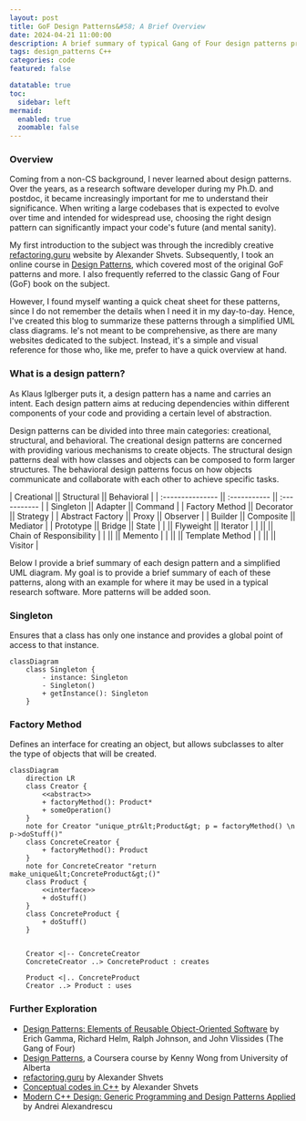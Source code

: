 ```yaml
---
layout: post
title: GoF Design Patterns&#58; A Brief Overview
date: 2024-04-21 11:00:00
description: A brief summary of typical Gang of Four design patterns presented through UML class diagrams.
tags: design_patterns C++
categories: code
featured: false

datatable: true
toc:
  sidebar: left
mermaid:
  enabled: true
  zoomable: false
---
```


### Overview

Coming from a non-CS background, I never learned about design patterns.
Over the years, as a research software developer during my Ph.D. and postdoc, it became increasingly important for me to understand their significance.
When writing a large codebases that is expected to evolve over time and intended for widespread use, choosing the right design pattern can significantly impact your code's future (and mental sanity).

My first introduction to the subject was through the incredibly creative [refactoring.guru](https://refactoring.guru/design-patterns/singleton) website by Alexander Shvets.
Subsequently, I took an online course in [Design Patterns](https://www.coursera.org/learn/design-patterns), which covered most of the original GoF patterns and more.
I also frequently referred to the classic Gang of Four (GoF) book on the subject.

However, I found myself wanting a quick cheat sheet for these patterns, since I do not remember the details when I need it in my day-to-day.
Hence, I've created this blog to summarize these patterns through a simplified UML class diagrams.
Ie's not meant to be comprehensive, as there are many websites dedicated to the subject.
Instead, it's a simple and visual reference for those who, like me, prefer to have a quick overview at hand.

### What is a design pattern?

As Klaus Iglberger puts it, a design pattern has a name and carries an intent. Each design pattern aims at reducing dependencies within different components of your code and providing a certain level of abstraction.

Design patterns can be divided into three main categories: creational, structural, and behavioral.
The creational design patterns are concerned with providing various mechanisms to create objects. The structural design patterns deal with how classes and objects can be composed to form larger structures.
The behavioral design patterns focus on how objects communicate and collaborate with each other to achieve specific tasks.

| Creational || Structural || Behavioral |
| :--------------- || :----------- || :----------- |
| Singleton || Adapter || Command |
| Factory Method || Decorator || Strategy |
| Abstract Factory || Proxy || Observer |
| Builder || Composite || Mediator |
| Prototype || Bridge || State |
| || Flyweight || Iterator |
| || || Chain of Responsibility |
| || || Memento |
| || || Template Method |
| || || Visitor |

Below I provide a brief summary of each design pattern and a simplified UML diagram.
My goal is to provide a brief summary of each of these patterns, along with an example for where it may be used in a typical research software.
More patterns will be added soon.

### Singleton

Ensures that a class has only one instance and provides a global point of access to that instance.

```mermaid
classDiagram
    class Singleton {
        - instance: Singleton
        - Singleton()
        + getInstance(): Singleton
    }
```

### Factory Method

Defines an interface for creating an object, but allows subclasses to alter the type of objects that will be created.

```mermaid
classDiagram
    direction LR
    class Creator {
        <<abstract>>
        + factoryMethod(): Product*
        + someOperation()
    }
    note for Creator "unique_ptr&lt;Product&gt; p = factoryMethod() \n p->doStuff()"
    class ConcreteCreator {
        + factoryMethod(): Product
    }
    note for ConcreteCreator "return make_unique&lt;ConcreteProduct&gt;()"
    class Product {
        <<interface>>
        + doStuff()
    }
    class ConcreteProduct {
        + doStuff()
    }


    Creator <|-- ConcreteCreator
    ConcreteCreator ..> ConcreteProduct : creates

    Product <|.. ConcreteProduct
    Creator ..> Product : uses
```

### Further Exploration

- [Design Patterns: Elements of Reusable Object-Oriented Software](https://www.amazon.com/Design-Patterns-Elements-Reusable-Object-Oriented/dp/0201633612) by Erich Gamma, Richard Helm, Ralph Johnson, and John Vlissides (The Gang of Four)
- [Design Patterns](https://www.coursera.org/learn/design-patterns), a Coursera course by Kenny Wong from University of Alberta
- [refactoring.guru](https://refactoring.guru/design-patterns/singleton) by Alexander Shvets
- [Conceptual codes in C++](https://github.com/saurabh-s-sawant/design-patterns-cpp) by Alexander Shvets
- [Modern C++ Design: Generic Programming and Design Patterns Applied](https://www.amazon.com/Modern-Design-Generic-Programming-Patterns/dp/0201704315/ref=sr_1_1?crid=II9HPHVRNCDI&dib=eyJ2IjoiMSJ9.rZZG5wYKG8cmgNTbJT-J_sjM5CjdZwnvPR7QXmIo9qv_tFcUGikpBKyK261t9ORhdc0Y0pEKezME-i3xNdYQ7K3Pew1T4laTHxuvQskEqvk.aCGps9PShRpb79yLj7H1U2YLYRt56x-xYp1T2jsBcu0&dib_tag=se&keywords=Modern+C%2B%2B+Design%3A+Generic+Programming+and+Design+Patterns+Applied&qid=1713731193&s=books&sprefix=%2Cstripbooks%2C495&sr=1-1) by Andrei Alexandrescu

<!--
### Abstract Factory
Provides an interface for creating families of related or dependent objects without specifying their concrete classes.
```mermaid
classDiagram
    class AbstractFactory {
        + createProductA(): AbstractProductA
        + createProductB(): AbstractProductB
    }
    class ConcreteFactory1 {
        + createProductA(): AbstractProductA
        + createProductB(): AbstractProductB
    }
    class ConcreteFactory2 {
        + createProductA(): AbstractProductA
        + createProductB(): AbstractProductB
    }
    class AbstractProductA
    class ConcreteProductA1
    class ConcreteProductA2
    class AbstractProductB
    class ConcreteProductB1
    class ConcreteProductB2

    AbstractFactory <|-- ConcreteFactory1
    AbstractFactory <|-- ConcreteFactory2
    AbstractFactory <|-- AbstractProductA
    AbstractFactory <|-- AbstractProductB
    AbstractProductA <|-- ConcreteProductA1
    AbstractProductA <|-- ConcreteProductA2
    AbstractProductB <|-- ConcreteProductB1
    AbstractProductB <|-- ConcreteProductB2
```

### Builder
Separates the construction of a complex object from its representation, allowing the same construction process to create various representations.
```mermaid
classDiagram
    class Director {
        - builder: Builder
        + construct()
    }
    class Builder {
        + buildPart1()
        + buildPart2()
        + getResult(): Product
    }
    class ConcreteBuilder {
        + buildPart1()
        + buildPart2()
        + getResult(): Product
    }
    class Product

    Director *-- Builder
    Builder <|-- ConcreteBuilder
    Builder *-- Product
```

### Prototype
Creates new objects by copying an existing object, known as the prototype.
```mermaid
classDiagram
    class Prototype {
        + clone(): Prototype
    }
    class ConcretePrototype1 {
        + clone(): Prototype
    }
    class ConcretePrototype2 {
        + clone(): Prototype
    }

    Prototype <|-- ConcretePrototype1
    Prototype <|-- ConcretePrototype2
```

### Composite
Composes objects into tree structures to represent part-whole hierarchies, allowing clients to treat individual objects and compositions of objects uniformly.
```mermaid
classDiagram
    class Component {
        + operation()
    }
    class Leaf {
        + operation()
    }
    class Composite {
        + operation()
        + add(component: Component)
        + remove(component: Component)
        + getChild(index: int): Component
    }

    Component <|-- Leaf
    Component <|-- Composite
```

### Facade
Provides a unified interface to a set of interfaces in a subsystem, simplifying and abstracting the complexity of the system.
```mermaid
classDiagram
    class Facade {
        + operation1()
        + operation2()
    }
    class Subsystem1 {
        + operation1()
    }
    class Subsystem2 {
        + operation2()
    }

    Facade *-- Subsystem1
    Facade *-- Subsystem2
```

### Adapter
 Allows incompatible interfaces to work together by wrapping an interface around an existing class.
```mermaid
classDiagram
    class Target {
        + request()
    }
    class Adaptee {
        + specificRequest()
    }
    class Adapter {
        - adaptee: Adaptee
        + request()
    }

    Target <|-- Adapter
    Adaptee <|-- Adapter
```

### Decorator
Attaches additional responsibilities to an object dynamically, providing a flexible alternative to subclassing for extending functionality.
```mermaid
classDiagram
    class Component {
        + operation()
    }
    class ConcreteComponent {
        + operation()
    }
    class Decorator {
        - component: Component
        + operation()
    }
    class ConcreteDecorator {
        + operation()
    }

    Component <|-- ConcreteComponent
    Component <|-- Decorator
    Decorator <|-- ConcreteDecorator
```

### Bridge
Decouples an abstraction from its implementation so that the two can vary independently.
```mermaid
classDiagram
    class Abstraction {
        - implementor: Implementor
        + operation()
    }
    class RefinedAbstraction {
        + operation()
    }
    class Implementor {
        + operationImpl()
    }
    class ConcreteImplementorA {
        + operationImpl()
    }
    class ConcreteImplementorB {
        + operationImpl()
    }

    Abstraction *-- Implementor
    Abstraction <|-- RefinedAbstraction
    Implementor <|-- ConcreteImplementorA
    Implementor <|-- ConcreteImplementorB
```

### Flyweight
Minimizes memory usage and improves performance by sharing as much as possible with similar objects.
```mermaid
classDiagram
    class Flyweight {
        + operation()
    }
    class ConcreteFlyweight {
        + operation()
    }
    class UnsharedConcreteFlyweight {
        + operation()
    }
    class FlyweightFactory {
        - flyweights: map<string, Flyweight>
        + getFlyweight(key: string): Flyweight
    }

    Flyweight <|-- ConcreteFlyweight
    Flyweight <|-- UnsharedConcreteFlyweight
```

### Proxy
 Provides a placeholder for another object to control access, reduce cost, or add functionality.
```mermaid
classDiagram
    class Subject {
        + request()
    }
    class RealSubject {
        + request()
    }
    class Proxy {
        - realSubject: RealSubject
        + request()
    }

    Subject <|-- Proxy
    Subject <|-- RealSubject
```

### Command
Encapsulates a request as an object containing all information about the request, thereby allowing for parameterization of methods with different requests.
You can then use these objects to delay or queue execution of these requests.

```mermaid
classDiagram
    class Command {
        + execute()
    }
    class Receiver {
        + action1()
        + action2()
    }
    class ConcreteCommand1 {
        - receiver: Receiver
        + execute()
    }
    class ConcreteCommand2 {
        - receiver: Receiver
        + execute()
    }
    class Invoker {
        - command: Command
        + setCommand(command: Command)
        + executeCommand()
    }

    Command <|-- ConcreteCommand1
    Command <|-- ConcreteCommand2
    Command *--|> Receiver
    Invoker *-- Command
```

### Strategy
Defines a family of algorithms, encapsulates each one, and makes them interchangeable, letting the algorithm vary independently from clients that use it.
```mermaid
classDiagram
    class Strategy {
        + algorithmInterface()
    }
    class ConcreteStrategyA {
        + algorithmInterface()
    }
    class ConcreteStrategyB {
        + algorithmInterface()
    }
    class Context {
        - strategy: Strategy
        + contextInterface()
    }

    Strategy <|-- ConcreteStrategyA
    Strategy <|-- ConcreteStrategyB
    Context *-- Strategy
```

### Template Method
 Defines the skeleton of an algorithm in the superclass but lets subclasses override specific steps of the algorithm without changing its structure.
```mermaid
classDiagram
    class AbstractClass {
        + templateMethod()
        # primitiveOperation1()
        # primitiveOperation2()
    }
    class ConcreteClass {
        + primitiveOperation1()
        + primitiveOperation2()
    }

    AbstractClass <|-- ConcreteClass
```

### Visitor
Defines a new operation to a collection of objects without changing the objects themselves.
```mermaid
classDiagram
    class Visitor {
        + visitConcreteElementA(element: ConcreteElementA)
        + visitConcreteElementB(element: ConcreteElementB)
    }
    class ConcreteVisitor1 {
        + visitConcreteElementA(element: ConcreteElementA)
        + visitConcreteElementB(element: ConcreteElementB)
    }
    class ConcreteVisitor2 {
        + visitConcreteElementA(element: ConcreteElementA)
        + visitConcreteElementB(element: ConcreteElementB)
    }
    class Element {
        + accept(visitor: Visitor)
    }
    class ConcreteElementA {
        + accept(visitor: Visitor)
    }
    class ConcreteElementB {
        + accept(visitor: Visitor)
    }

    Visitor <|-- ConcreteVisitor1
    Visitor <|-- ConcreteVisitor2
    Element <|-- ConcreteElementA
    Element <|-- ConcreteElementB
```

### Observer
Defines a one-to-many dependency between objects so that when one object changes state, all its dependents are notified and updated automatically.
```mermaid
classDiagram
    class Subject {
        - observers: Observer[]
        + attach(observer: Observer)
        + detach(observer: Observer)
        + notify()
    }
    class ConcreteSubject {
        + getState()
        + setState(state)
    }
    class Observer {
        + update()
    }
    class ConcreteObserver1 {
        + update()
    }
    class ConcreteObserver2 {
        + update()
    }

    Subject <|-- ConcreteSubject
    Subject *-- Observer
    ConcreteObserver1 --|> Observer
    ConcreteObserver2 --|> Observer
```

### Mediator
Defines an object that encapsulates how a set of objects interact, promoting loose coupling by keeping objects from referring to each other explicitly.
```mermaid
classDiagram
    class Mediator {
        + colleagueChanged(colleague: Colleague)
    }
    class ConcreteMediator {
        + colleague1: Colleague
        + colleague2: Colleague
        + colleagueChanged(colleague: Colleague)
    }
    class Colleague {
        - mediator: Mediator
        + setMediator(mediator: Mediator)
        + operation()
    }
    class ConcreteColleague1 {
        + operation()
    }
    class ConcreteColleague2 {
        + operation()
    }

    Mediator <|-- ConcreteMediator
    Colleague <|-- ConcreteColleague1
    Colleague <|-- ConcreteColleague2
```

### State
Allows an object to alter its behavior when its internal state changes, encapsulating state-dependent behavior into separate state objects and allowing for easier transitions between states.
```mermaid
classDiagram
    class Context {
        - state: State
        + request()
        + setState(state: State)
    }
    class State {
        + handle()
    }
    class ConcreteStateA {
        + handle()
    }
    class ConcreteStateB {
        + handle()
    }

    Context *-- State
    State <|-- ConcreteStateA
    State <|-- ConcreteStateB
```

### Iterator
Provides a way to access the elements of an aggregate object sequentially without exposing its underlying representation.
```mermaid
classDiagram
    class Aggregate {
        + createIterator(): Iterator
    }
    class ConcreteAggregate {
        - items: Object[]
        + createIterator(): Iterator
    }
    class Iterator {
        + first()
        + next()
        + isDone()
        + currentItem()
    }
    class ConcreteIterator {
        - aggregate: ConcreteAggregate
        - current: int
        + first()
        + next()
        + isDone()
        + currentItem()
    }

    Aggregate <|-- ConcreteAggregate
    Iterator <|-- ConcreteIterator
```

### Chain of Responsibility
Allows multiple objects to handle a request without the sender needing to know which object will handle it, decoupling senders from receivers.
```mermaid
classDiagram
    class Handler {
        - successor: Handler
        + handleRequest()
    }
    class ConcreteHandler1 {
        + handleRequest()
    }
    class ConcreteHandler2 {
        + handleRequest()
    }
    class ConcreteHandler3 {
        + handleRequest()
    }

    Handler <|-- ConcreteHandler1
    Handler <|-- ConcreteHandler2
    Handler <|-- ConcreteHandler3
```

### Memento
Captures and externalizes an object's internal state so that the object can be restored to this state later, without violating encapsulation.
```mermaid
classDiagram
    class Originator {
        - state: string
        + createMemento(): Memento
        + restoreMemento(memento: Memento)
    }
    class Memento {
        - state: string
        + getState(): string
        + setState(state: string)
    }
    class Caretaker {
        - memento: Memento
        + getMemento(): Memento
        + setMemento(memento: Memento)
    }

    Originator *-- Memento
    Caretaker *-- Memento
```
--!>
<!--https://mermaid.js.org/syntax/classDiagram.html !-->

